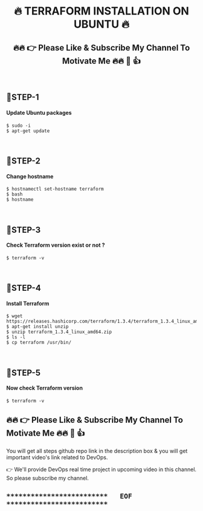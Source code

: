 <h1 align="center">🔥 TERRAFORM  INSTALLATION ON UBUNTU 🔥</h1>

<h2 align="center">🔥🔥 👉 Please Like & Subscribe My Channel To Motivate Me 🔥🔥 🙏 👍</h2>

<br />

## 🔹STEP-1
#### Update Ubuntu packages
```
$ sudo -i
$ apt-get update
```

<br />

## 🔹STEP-2
#### Change hostname
```
$ hostnamectl set-hostname terraform
$ bash
$ hostname
```

<br />

## 🔹STEP-3
#### Check Terraform version exist or not ?
```
$ terraform -v
```

<br />

## 🔹STEP-4
#### Install Terraform
```
$ wget https://releases.hashicorp.com/terraform/1.3.4/terraform_1.3.4_linux_amd64.zip
$ apt-get install unzip
$ unzip terraform_1.3.4_linux_amd64.zip
$ ls -l
$ cp terraform /usr/bin/
```

<br />

## 🔹STEP-5
#### Now check Terraform version
```
$ terraform -v
```

## 🔥🔥 👉 Please Like & Subscribe My Channel To Motivate Me 🔥🔥 🙏 👍

You will get all steps github repo link in the description box & you will get important video's link related to DevOps.

👉 We'll provide DevOps real time project in upcoming video in this channel. So please subscribe my channel.

## `*************************   EOF   *************************`
